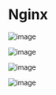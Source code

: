 # Nginx

![image](https://user-images.githubusercontent.com/71909269/175523262-f8a099dc-7297-4a89-9738-b0e892eedeab.png)

![image](https://user-images.githubusercontent.com/71909269/175523308-75a199da-673b-44ad-9314-38bda05e4251.png)

![image](https://user-images.githubusercontent.com/71909269/175523878-bb624b44-6ea5-4865-8e53-79e709d6a32f.png)

![image](https://user-images.githubusercontent.com/71909269/175524118-9bb1a7a7-d006-4f57-a2c7-0e7b8bc6af8a.png)
